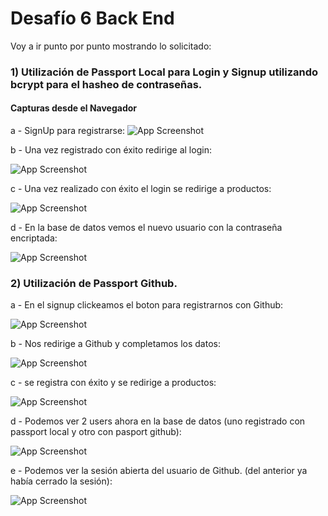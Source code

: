 # Desafío 6 Back End

Voy a ir punto por punto mostrando lo solicitado:

### 1) Utilización de Passport Local para Login y Signup utilizando bcrypt para el hasheo de contraseñas.




#### Capturas desde el Navegador

a - SignUp para registrarse:
![App Screenshot](https://www.entropiadigital.com.ar/IMG/Captura%20de%20pantalla%202024-03-15%20115041.png)

b - Una vez registrado con éxito redirige al login:

![App Screenshot](https://www.entropiadigital.com.ar/IMG/Captura%20de%20pantalla%202024-03-15%20115100.png)

c - Una vez realizado con éxito el login se redirige a productos:

![App Screenshot](https://www.entropiadigital.com.ar/IMG/Captura%20de%20pantalla%202024-03-15%20115111.png)

d - En la base de datos vemos el nuevo usuario con la contraseña encriptada:

![App Screenshot](https://www.entropiadigital.com.ar/IMG/Captura%20de%20pantalla%202024-03-15%20115205.png)




### 2) Utilización de Passport Github.

a - En el signup clickeamos el boton para registrarnos con Github:

![App Screenshot](https://www.entropiadigital.com.ar/IMG/Captura%20de%20pantalla%202024-03-15%20115041.png)

b - Nos redirige a Github y completamos los datos:

![App Screenshot](https://www.entropiadigital.com.ar/IMG/Captura%20de%20pantalla%202024-03-15%20115301.png)

c - se registra con éxito y se redirige a productos:

![App Screenshot](https://www.entropiadigital.com.ar/IMG/Captura%20de%20pantalla%202024-03-15%20115334.png)

d - Podemos ver 2 users ahora en la base de datos (uno registrado con passport local y otro con pasport github):

![App Screenshot](https://www.entropiadigital.com.ar/IMG/Captura%20de%20pantalla%202024-03-15%20115347.png)

e - Podemos ver la sesión abierta del usuario de Github. (del anterior ya había cerrado la sesión):

![App Screenshot](https://www.entropiadigital.com.ar/IMG/Captura%20de%20pantalla%202024-03-15%20115357.png)





